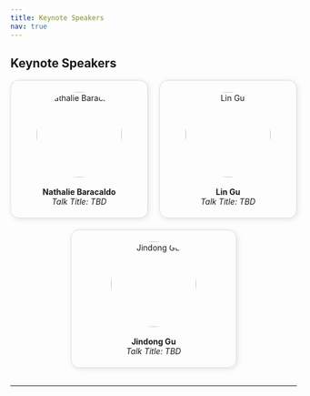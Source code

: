 ```yaml
---
title: Keynote Speakers
nav: true
---
```


## Keynote Speakers

<div style="display: flex; justify-content: center; flex-wrap: wrap; gap: 20px; text-align: center;">

<div style="flex: 1; min-width: 200px; max-width: 250px; padding: 20px; border: 1px solid #ddd; border-radius: 15px; box-shadow: 2px 2px 10px rgba(0,0,0,0.1); transition: transform 0.3s;">
<a href="https://research.ibm.com/people/nathalie-baracaldo-angel" style="text-decoration: none; color: inherit;">
<img src="https://research.ibm.com/_next/image?url=https%3A%2F%2Fresearch-website-prod-ibmers-images.s3.us-east.cloud-object-storage.appdomain.cloud%2F2011&w=640&q=75" alt="Nathalie Baracaldo" width="150" height="150" style="border-radius: 50%;">
<br><br>
<strong>Nathalie Baracaldo</strong><br>
<em>Talk Title: TBD</em>
</a>
</div>

<div style="flex: 1; min-width: 200px; max-width: 250px; padding: 20px; border: 1px solid #ddd; border-radius: 15px; box-shadow: 2px 2px 10px rgba(0,0,0,0.1); transition: transform 0.3s;">
<a href="https://sites.google.com/view/linguedu/home" style="text-decoration: none; color: inherit;">
<img src="https://i1.rgstatic.net/ii/profile.image/273388132368387-1442192218748_Q512/Lin-Gu-3.jpg" alt="Lin Gu" width="150" height="150" style="border-radius: 50%;">
<br><br>
<strong>Lin Gu</strong><br>
<em>Talk Title: TBD</em>
</a>
</div>

<div style="flex: 1; min-width: 200px; max-width: 250px; padding: 20px; border: 1px solid #ddd; border-radius: 15px; box-shadow: 2px 2px 10px rgba(0,0,0,0.1); transition: transform 0.3s;">
<a href="http://jindonggu.github.io/" style="text-decoration: none; color: inherit;">
<img src="https://jindonggu.github.io/assets/img/jindong.jpg" alt="Jindong Gu" width="150" height="150" style="border-radius: 50%;">
<br><br>
<strong>Jindong Gu</strong><br>
<em>Talk Title: TBD</em>
</a>
</div>

</div>

<br>

---
